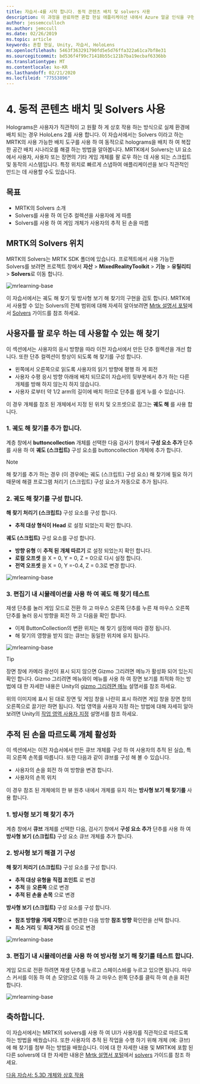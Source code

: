 ```yaml
---
title: 자습서-4를 시작 합니다. 동적 콘텐츠 배치 및 solvers 사용
description: 이 과정을 완료하면 혼합 현실 애플리케이션 내에서 Azure 얼굴 인식을 구현하는 방법을 이해할 수 있습니다.
author: jessemcculloch
ms.author: jemccull
ms.date: 02/26/2019
ms.topic: article
keywords: 혼합 현실, Unity, 자습서, HoloLens
ms.openlocfilehash: 5463f363291790fd5e5d76ffa322a61ca7bf8e31
ms.sourcegitcommit: bd536f4f99c71418b55c121b7ba19ecbaf6336bb
ms.translationtype: MT
ms.contentlocale: ko-KR
ms.lasthandoff: 02/21/2020
ms.locfileid: "77553896"
---
```

# <a name="4-placing-dynamic-content-and-using-solvers"></a>4. 동적 콘텐츠 배치 및 Solvers 사용
<!-- Consider renaming to 'Placing dynamic content using Solvers' -->

Holograms은 사용자가 직관적이 고 원활 하 게 상호 작용 하는 방식으로 실제 환경에 배치 되는 경우 HoloLens 2를 사용 합니다. 이 자습서에서는 Solvers 이라고 하는 MRTK의 사용 가능한 배치 도구를 사용 하 여 동적으로 holograms을 배치 하 여 복잡 한 공간 배치 시나리오를 해결 하는 방법을 알아봅니다. MRTK에서 Solvers는 UI 요소에서 사용자, 사용자 또는 장면의 기타 게임 개체를 팔 로우 하는 데 사용 되는 스크립트 및 동작의 시스템입니다. 특정 위치로 빠르게 스냅하여 애플리케이션을 보다 직관적인 만드는 데 사용할 수도 있습니다.

## <a name="objectives"></a>목표

* MRTK의 Solvers 소개
* Solvers를 사용 하 여 단추 컬렉션을 사용자에 게 따름
* Solvers를 사용 하 여 게임 개체가 사용자의 추적 된 손을 따름

## <a name="location-of-solvers-in-the-mrtk"></a>MRTK의 Solvers 위치

 MRTK의 Solvers는 MRTK SDK 폴더에 있습니다. 프로젝트에서 사용 가능한 Solvers를 보려면 프로젝트 창에서 **자산** > **MixedRealityToolkit** > **기능** > **유틸리티** > **Solvers**로 이동 합니다.

![mrlearning-base](images/mrlearning-base/tutorial3-section1-step1-1.png)

이 자습서에서는 궤도 해 찾기 및 방사형 보기 해 찾기의 구현을 검토 합니다. MRTK에서 사용할 수 있는 Solvers의 전체 범위에 대해 자세히 알아보려면 [Mrtk 설명서 포털](https://microsoft.github.io/MixedRealityToolkit-Unity/README.html)에서 [Solvers](https://microsoft.github.io/MixedRealityToolkit-Unity/Documentation/README_Solver.html) 가이드를 참조 하세요.

## <a name="use-a-solver-to-follow-the-user"></a>사용자를 팔 로우 하는 데 사용할 수 있는 해 찾기
<!-- Consider renaming to 'Use a Solver to have an object follow the user' -->

이 섹션에서는 사용자의 응시 방향을 따라 이전 자습서에서 만든 단추 컬렉션을 개선 합니다. 또한 단추 컬렉션이 항상이 되도록 해 찾기를 구성 합니다.

* 왼쪽에서 오른쪽으로 읽도록 사용자의 읽기 방향에 평행 하 게 회전
* 사용자 수평 응시 방향 아래에 배치 되므로이 자습서의 뒷부분에서 추가 하는 다른 개체를 방해 하지 않는지 하지 않습니다.
* 사용자 로부터 약 1/2 arm의 길이에 배치 하므로 단추를 쉽게 누를 수 있습니다.

이 경우 개체를 참조 된 개체에서 지정 된 위치 및 오프셋으로 잠그는 **궤도 해** 를 사용 합니다.

### <a name="1-add-the-orbital-solver"></a>1. 궤도 해 찾기를 추가 합니다.

계층 창에서 **buttoncollection** 개체를 선택한 다음 검사기 창에서 **구성 요소 추가** 단추를 사용 하 여 **궤도 (스크립트)** 구성 요소를 buttoncollection 개체에 추가 합니다.

> [!NOTE]
> 해 찾기를 추가 하는 경우 (이 경우에는 궤도 (스크립트) 구성 요소) 해 찾기에 필요 하기 때문에 해결 프로그램 처리기 (스크립트) 구성 요소가 자동으로 추가 됩니다.

### <a name="2-configure-the-orbital-solver"></a>2. 궤도 해 찾기를 구성 합니다.

**해 찾기 처리기 (스크립트)** 구성 요소를 구성 합니다.

* **추적 대상 형식이** **Head** 로 설정 되었는지 확인 합니다.

**궤도 (스크립트)** 구성 요소를 구성 합니다.

* **방향 유형** 이 **추적 된 개체 따르기** 로 설정 되었는지 확인 합니다.
* **로컬 오프셋** 을 X = 0, Y = 0, Z = 0으로 다시 설정 합니다.
* **전역 오프셋** 을 X = 0, Y =-0.4, Z = 0.3로 변경 합니다.

![mrlearning-base](images/mrlearning-base/tutorial3-section2-step2-1.png)

### <a name="3-test-the-orbital-solver-using-the-in-editor-simulation"></a>3. 편집기 내 시뮬레이션을 사용 하 여 궤도 해 찾기 테스트

재생 단추를 눌러 게임 모드로 전환 하 고 마우스 오른쪽 단추를 누른 채 마우스 오른쪽 단추를 눌러 응시 방향을 회전 하 고 다음을 확인 합니다.

* 이제 ButtonCollection의 변환 위치는 해 찾기 설정에 따라 결정 됩니다.
* 해 찾기의 영향을 받지 않는 큐브는 동일한 위치에 유지 됩니다.

![mrlearning-base](images/mrlearning-base/tutorial3-section2-step3-1.png)

> [!TIP]
> 장면 창에 카메라 광선이 표시 되지 않으면 Gizmo 그리려면 메뉴가 활성화 되어 있는지 확인 합니다. Gizmo 그리려면 메뉴와이 메뉴를 사용 하 여 장면 보기를 최적화 하는 방법에 대 한 자세한 내용은 Unity의 <a href="https://docs.unity3d.com/Manual/GizmosMenu.html" target="_blank">gizmo 그리려면 메뉴</a> 설명서를 참조 하세요.
>
> 위의 이미지에 표시 된 대로 장면 및 게임 창을 나란히 표시 하려면 게임 창을 장면 창의 오른쪽으로 끌기만 하면 됩니다. 작업 영역을 사용자 지정 하는 방법에 대해 자세히 알아보려면 Unity의 <a href="https://docs.unity3d.com/Manual/CustomizingYourWorkspace.html" target="_blank">작업 영역 사용자 지정</a> 설명서를 참조 하세요.

## <a name="enabling-objects-to-follow-tracked-hands"></a>추적 된 손을 따르도록 개체 활성화

이 섹션에서는 이전 자습서에서 만든 큐브 개체를 구성 하 여 사용자의 추적 된 실습, 특히 오른쪽 손목를 따릅니다. 또한 다음과 같이 큐브를 구성 해 볼 수 있습니다.

* 사용자의 손을 회전 하 여 방향을 변경 합니다.
* 사용자의 손목 위치

이 경우 참조 된 개체에의 한 뷰 원추 내에서 개체를 유지 하는 **방사형 보기 해 찾기를** 사용 합니다.

### <a name="1-add-the-radial-view-solver"></a>1. 방사형 보기 해 찾기 추가

계층 창에서 **큐브** 개체를 선택한 다음, 검사기 창에서 **구성 요소 추가** 단추를 사용 하 여 **방사형 보기 (스크립트)** 구성 요소 큐브 개체를 추가 합니다.

### <a name="2-configure-the-radial-view-solver"></a>2. 방사형 보기 해결 기 구성

**해 찾기 처리기 (스크립트)** 구성 요소를 구성 합니다.

* **추적 대상 유형을** **직접 조인트** 로 변경
* **추적** 을 **오른쪽** 으로 변경
* **추적 된 손을** **손목** 으로 변경

**방사형 보기 (스크립트)** 구성 요소를 구성 합니다.

* **참조 방향을** **개체 지향**으로 변경한 다음 방향 **참조 방향** 확인란을 선택 합니다.
* **최소 거리** 및 **최대 거리** 를 0으로 변경

![mrlearning-base](images/mrlearning-base/tutorial3-section3-step2-1.png)

### <a name="3-test-the-radial-view-solver-using-the-in-editor-simulation"></a>3. 편집기 내 시뮬레이션을 사용 하 여 방사형 보기 해 찾기를 테스트 합니다.

게임 모드로 전환 하려면 재생 단추를 누르고 스페이스바를 누르고 있으면 됩니다. 마우스 커서를 이동 하 여 손 모양으로 이동 하 고 마우스 왼쪽 단추를 클릭 하 여 손을 회전 합니다.

![mrlearning-base](images/mrlearning-base/tutorial3-section3-step3-1.png)

## <a name="congratulations"></a>축하합니다.

이 자습서에서는 MRTK의 solvers를 사용 하 여 UI가 사용자를 직관적으로 따르도록 하는 방법을 배웠습니다. 또한 사용자의 추적 된 작업을 수행 하기 위해 개체 (예: 큐브)에 해 찾기를 첨부 하는 방법을 배웠습니다. 이에 대 한 자세한 내용 및 MRTK에 포함 된 다른 solvers에 대 한 자세한 내용은 [Mrtk 설명서 포털](https://microsoft.github.io/MixedRealityToolkit-Unity/README.html)에서 [solvers](https://microsoft.github.io/MixedRealityToolkit-Unity/Documentation/README_Solver.html) 가이드를 참조 하세요.

[다음 자습서: 5.3D 개체와 상호 작용](mrlearning-base-ch4.md)

